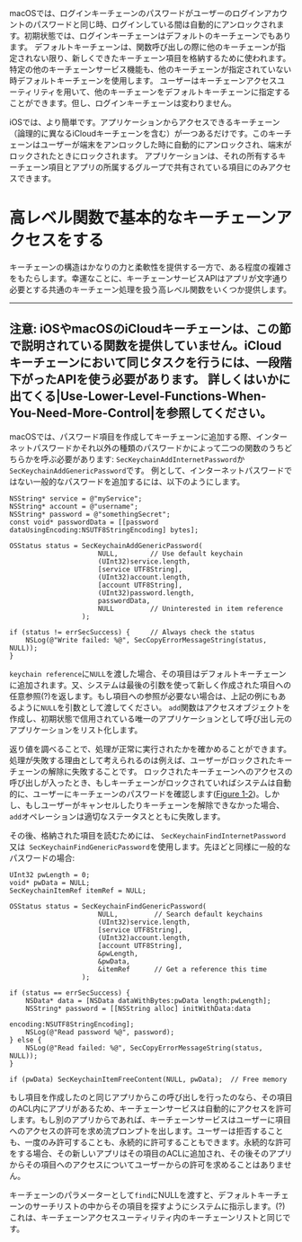 macOSでは、ログインキーチェーンのパスワードがユーザーのログインアカウントのパスワードと同じ時、ログインしている間は自動的にアンロックされます。初期状態では、ログインキーチェーンはデフォルトのキーチェーンでもあります。
デフォルトキーチェーンは、関数呼び出しの際に他のキーチェーンが指定されない限り、新しくできたキーチェーン項目を格納するために使われます。特定の他のキーチェーンサービス機能も、他のキーチェーンが指定されていない時デフォルトキーチェーンを使用します。
ユーザーはキーチェーンアクセスユーティリティを用いて、他のキーチェーンをデフォルトキーチェーンに指定することができます。但し、ログインキーチェーンは変わりません。

iOSでは、より簡単です。アプリケーションからアクセスできるキーチェーン（論理的に異なるiCloudキーチェーンを含む）が一つあるだけです。このキーチェーンはユーザーが端末をアンロックした時に自動的にアンロックされ、端末がロックされたときにロックされます。
アプリケーションは、それの所有するキーチェーン項目とアプリの所属するグループで共有されている項目にのみアクセスできます。


# 高レベル関数で基本的なキーチェーンアクセスをする

キーチェーンの構造はかなりの力と柔軟性を提供する一方で、ある程度の複雑さをもたらします。幸運なことに、キーチェーンサービスAPIはアプリが文字通り必要とする共通のキーチェーン処理を扱う高レベル関数をいくつか提供します。

 ----------------------
注意: iOSやmacOSのiCloudキーチェーンは、この節で説明されている関数を提供していません。iCloudキーチェーンにおいて同じタスクを行うには、一段階下がったAPIを使う必要があります。
詳しくはいかに出てくる|Use-Lower-Level-Functions-When-You-Need-More-Control|を参照してください。
 ----------------------

macOSでは、パスワード項目を作成してキーチェーンに追加する際、インターネットパスワードかそれ以外の種類のパスワードかによって二つの関数のうちどちらかを呼ぶ必要があります: `SecKeychainAddInternetPassword`か`SecKeychainAddGenericPassword`です。
例として、インターネットパスワードではない一般的なパスワードを追加するには、以下のようにします。

```
NSString* service = @"myService";
NSString* account = @"username";
NSString* password = @"somethingSecret";
const void* passwordData = [[password dataUsingEncoding:NSUTF8StringEncoding] bytes];
 
OSStatus status = SecKeychainAddGenericPassword(
                      NULL,        // Use default keychain
                      (UInt32)service.length,
                      [service UTF8String],
                      (UInt32)account.length,
                      [account UTF8String],
                      (UInt32)password.length,
                      passwordData,
                      NULL         // Uninterested in item reference
                  );
 
if (status != errSecSuccess) {     // Always check the status
    NSLog(@"Write failed: %@", SecCopyErrorMessageString(status, NULL));
}
```

`keychain reference`に`NULL`を渡した場合、その項目はデフォルトキーチェーンに追加されます。又、システムは最後の引数を使って新しく作成された項目への任意参照(?)を返します。もし項目への参照が必要ない場合は、上記の例にもあるように`NULL`を引数として渡してください。
`add`関数はアクセスオブジェクトを作成し、初期状態で信用されている唯一のアプリケーションとして呼び出し元のアプリケーションをリスト化します。

返り値を調べることで、処理が正常に実行されたかを確かめることができます。処理が失敗する理由として考えられるのは例えば、ユーザーがロックされたキーチェーンの解除に失敗することです。
ロックされたキーチェーンへのアクセスの呼び出しが入ったとき、もしキーチェーンがロックされていればシステムは自動的に、ユーザーにキーチェーンのパスワードを確認します([Figure 1-2](https://developer.apple.com/library/content/documentation/Security/Conceptual/keychainServConcepts/02concepts/concepts.html#//apple_ref/doc/uid/TP30000897-CH204-SW8))。しかし、もしユーザーがキャンセルしたりキーチェーンを解除できなかった場合、`add`オペレーションは適切なステータスとともに失敗します。

その後、格納された項目を読むためには、 `SecKeychainFindInternetPassword`又は` SecKeychainFindGenericPassword`を使用します。先ほどと同様に一般的なパスワードの場合:

```
UInt32 pwLength = 0;
void* pwData = NULL;
SecKeychainItemRef itemRef = NULL;
 
OSStatus status = SecKeychainFindGenericPassword(
                      NULL,         // Search default keychains
                      (UInt32)service.length,
                      [service UTF8String],
                      (UInt32)account.length,
                      [account UTF8String],
                      &pwLength,
                      &pwData,
                      &itemRef      // Get a reference this time
                  );
 
if (status == errSecSuccess) {
    NSData* data = [NSData dataWithBytes:pwData length:pwLength];
    NSString* password = [[NSString alloc] initWithData:data
                                               encoding:NSUTF8StringEncoding];
    NSLog(@"Read password %@", password);
} else {
    NSLog(@"Read failed: %@", SecCopyErrorMessageString(status, NULL));
}
 
if (pwData) SecKeychainItemFreeContent(NULL, pwData);  // Free memory
```

もし項目を作成したのと同じアプリからこの呼び出しを行ったのなら、その項目のACL内にアプリがあるため、キーチェーンサービスは自動的にアクセスを許可します。もし別のアプリからであれば、キーチェーンサービスはユーザーに項目へのアクセスの許可を求め流プロンプトを出します。ユーザーは拒否することも、一度のみ許可することも、永続的に許可することもできます。永続的な許可をする場合、その新しいアプリはその項目のACLに追加され、その後そのアプリからその項目へのアクセスについてユーザーからの許可を求めることはありません。


キーチェーンのパラメーターとして`find`にNULLを渡すと、デフォルトキーチェーンのサーチリストの中からその項目を探すようにシステムに指示します。(?)
これは、キーチェーンアクセスユーティリティ内のキーチェーンリストと同じです。
